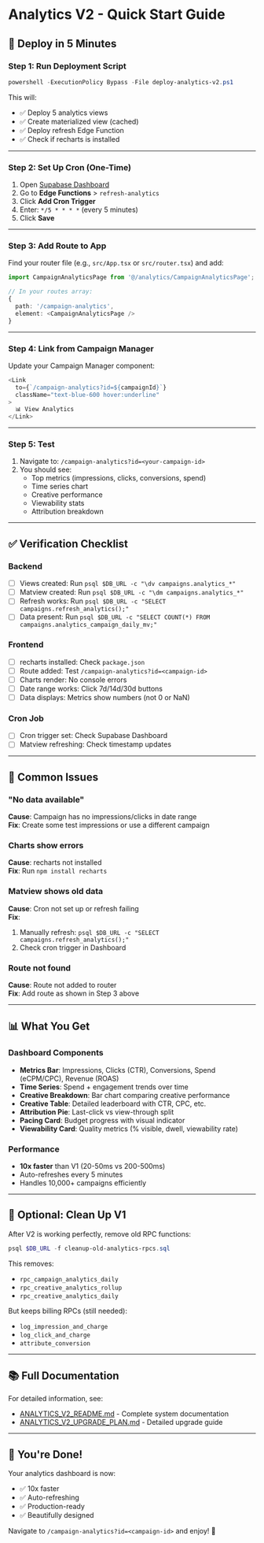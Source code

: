 # Analytics V2 - Quick Start Guide

## 🚀 Deploy in 5 Minutes

### Step 1: Run Deployment Script
```powershell
powershell -ExecutionPolicy Bypass -File deploy-analytics-v2.ps1
```

This will:
- ✅ Deploy 5 analytics views
- ✅ Create materialized view (cached)
- ✅ Deploy refresh Edge Function
- ✅ Check if recharts is installed

---

### Step 2: Set Up Cron (One-Time)
1. Open [Supabase Dashboard](https://supabase.com/dashboard)
2. Go to **Edge Functions** > `refresh-analytics`
3. Click **Add Cron Trigger**
4. Enter: `*/5 * * * *` (every 5 minutes)
5. Click **Save**

---

### Step 3: Add Route to App
Find your router file (e.g., `src/App.tsx` or `src/router.tsx`) and add:

```typescript
import CampaignAnalyticsPage from '@/analytics/CampaignAnalyticsPage';

// In your routes array:
{
  path: '/campaign-analytics',
  element: <CampaignAnalyticsPage />
}
```

---

### Step 4: Link from Campaign Manager
Update your Campaign Manager component:

```typescript
<Link 
  to={`/campaign-analytics?id=${campaignId}`}
  className="text-blue-600 hover:underline"
>
  📊 View Analytics
</Link>
```

---

### Step 5: Test
1. Navigate to: `/campaign-analytics?id=<your-campaign-id>`
2. You should see:
   - Top metrics (impressions, clicks, conversions, spend)
   - Time series chart
   - Creative performance
   - Viewability stats
   - Attribution breakdown

---

## ✅ Verification Checklist

### Backend
- [ ] Views created: Run `psql $DB_URL -c "\dv campaigns.analytics_*"`
- [ ] Matview created: Run `psql $DB_URL -c "\dm campaigns.analytics_*"`
- [ ] Refresh works: Run `psql $DB_URL -c "SELECT campaigns.refresh_analytics();"`
- [ ] Data present: Run `psql $DB_URL -c "SELECT COUNT(*) FROM campaigns.analytics_campaign_daily_mv;"`

### Frontend
- [ ] recharts installed: Check `package.json`
- [ ] Route added: Test `/campaign-analytics?id=<campaign-id>`
- [ ] Charts render: No console errors
- [ ] Date range works: Click 7d/14d/30d buttons
- [ ] Data displays: Metrics show numbers (not 0 or NaN)

### Cron Job
- [ ] Cron trigger set: Check Supabase Dashboard
- [ ] Matview refreshing: Check timestamp updates

---

## 🔧 Common Issues

### "No data available"
**Cause**: Campaign has no impressions/clicks in date range  
**Fix**: Create some test impressions or use a different campaign

### Charts show errors
**Cause**: recharts not installed  
**Fix**: Run `npm install recharts`

### Matview shows old data
**Cause**: Cron not set up or refresh failing  
**Fix**: 
1. Manually refresh: `psql $DB_URL -c "SELECT campaigns.refresh_analytics();"`
2. Check cron trigger in Dashboard

### Route not found
**Cause**: Route not added to router  
**Fix**: Add route as shown in Step 3 above

---

## 📊 What You Get

### Dashboard Components
- **Metrics Bar**: Impressions, Clicks (CTR), Conversions, Spend (eCPM/CPC), Revenue (ROAS)
- **Time Series**: Spend + engagement trends over time
- **Creative Breakdown**: Bar chart comparing creative performance
- **Creative Table**: Detailed leaderboard with CTR, CPC, etc.
- **Attribution Pie**: Last-click vs view-through split
- **Pacing Card**: Budget progress with visual indicator
- **Viewability Card**: Quality metrics (% visible, dwell, viewability rate)

### Performance
- **10x faster** than V1 (20-50ms vs 200-500ms)
- Auto-refreshes every 5 minutes
- Handles 10,000+ campaigns efficiently

---

## 🧹 Optional: Clean Up V1

After V2 is working perfectly, remove old RPC functions:

```powershell
psql $DB_URL -f cleanup-old-analytics-rpcs.sql
```

This removes:
- `rpc_campaign_analytics_daily`
- `rpc_creative_analytics_rollup`
- `rpc_creative_analytics_daily`

But keeps billing RPCs (still needed):
- `log_impression_and_charge`
- `log_click_and_charge`
- `attribute_conversion`

---

## 📚 Full Documentation

For detailed information, see:
- [ANALYTICS_V2_README.md](ANALYTICS_V2_README.md) - Complete system documentation
- [ANALYTICS_V2_UPGRADE_PLAN.md](ANALYTICS_V2_UPGRADE_PLAN.md) - Detailed upgrade guide

---

## 🎉 You're Done!

Your analytics dashboard is now:
- ✅ 10x faster
- ✅ Auto-refreshing
- ✅ Production-ready
- ✅ Beautifully designed

Navigate to `/campaign-analytics?id=<campaign-id>` and enjoy! 🚀


